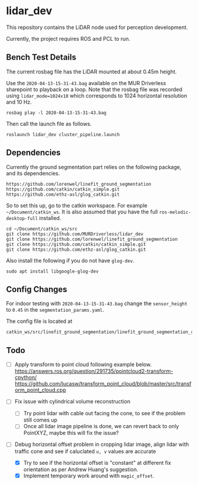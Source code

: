 # lidar_dev

This repository contains the LiDAR node used for perception development.

Currently, the project requires ROS and PCL to run.

## Bench Test Details

The current rosbag file has the LiDAR mounted at about 0.45m height.

Use the `2020-04-13-15-31-43.bag` available on the MUR Driverless sharepoint to playback on a loop. Note that the rosbag file was recorded using `lidar_mode=1024x10` which corresponds to 1024 horizontal resolution and 10 Hz.

```
rosbag play -l 2020-04-13-15-31-43.bag
```

Then call the launch file as follows.

```
roslaunch lidar_dev cluster_pipeline.launch
```

## Dependencies

Currently the ground segmentation part relies on the following package, and its dependencies.

```
https://github.com/lorenwel/linefit_ground_segmentation
https://github.com/catkin/catkin_simple.git
https://github.com/ethz-asl/glog_catkin.git
```

So to set this up, go to the catkin workspace. For example `~/Document/catkin_ws`. It is also assumed that you have the full `ros-melodic-desktop-full` installed.

```
cd ~/Document/catkin_ws/src
git clone https://github.com/MURDriverless/lidar_dev
git clone https://github.com/lorenwel/linefit_ground_segmentation
git clone https://github.com/catkin/catkin_simple.git
git clone https://github.com/ethz-asl/glog_catkin.git
```

Also install the following if you do not have `glog-dev`.

```
sudo apt install libgoogle-glog-dev
```

## Config Changes

For indoor testing with `2020-04-13-15-31-43.bag` change the `sensor_height` to `0.45` in the `segmentation_params.yaml`.

The config file is located at 

```
catkin_ws/src/linefit_ground_segmentation/linefit_ground_segmentation_ros/launch/segmentation_params.yaml
```

## Todo

- [ ] Apply transform to point cloud following example below.
https://answers.ros.org/question/291735/pointcloud2-transform-cpython/
https://github.com/lucasw/transform_point_cloud/blob/master/src/transform_point_cloud.cpp

- [ ] Fix issue with cylindrical volume reconstruction
  - [ ] Try point lidar with cable out facing the cone, to see if the problem still comes up
  - [ ] Once all lidar image pipeline is done, we can revert back to only PointXYZ, maybe this will fix the issue?
- [ ] Debug horizontal offset problem in cropping lidar image, align lidar with traffic cone and see if caluclated `u, v` values are accurate
  - [x] Try to see if the horizontal offset is "constant" at different fix orientation as per Andrew Huang's suggestion. 
  - [x] Implement temporary work around with `magic_offset`.